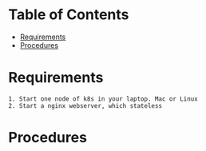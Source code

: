 Table of Contents
=================

   * [Requirements](#requirements)
   * [Procedures](#procedures)

# Requirements
```
1. Start one node of k8s in your laptop. Mac or Linux
2. Start a nginx webserver, which stateless
```

# Procedures
